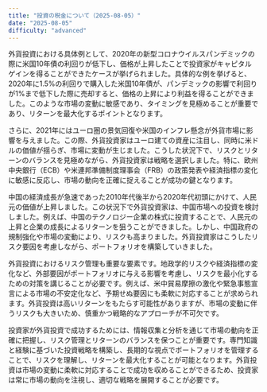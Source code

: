 ```yaml
---
title: "投資の税金について（2025-08-05）"
date: "2025-08-05"
difficulty: "advanced"
---
```


外貨投資における具体例として、2020年の新型コロナウイルスパンデミックの際に米国10年債の利回りが低下し、価格が上昇したことで投資家がキャピタルゲインを得ることができたケースが挙げられました。具体的な例を挙げると、2020年に1.5%の利回りで購入した米国10年債が、パンデミックの影響で利回りが1%まで低下した際に売却すると、価格の上昇により利益を得ることができました。このような市場の変動に敏感であり、タイミングを見極めることが重要であり、リターンを最大化するポイントとなります。

さらに、2021年にはユーロ圏の景気回復や米国のインフレ懸念が外貨市場に影響を与えました。この際、外貨投資家はユーロ建ての資産に注目し、同時に米ドルの価値が揺らぎ、市場に変動が生じました。こうした状況下で、リスクとリターンのバランスを見極めながら、外貨投資家は戦略を選択しました。特に、欧州中央銀行（ECB）や米連邦準備制度理事会（FRB）の政策発表や経済指標の変化に敏感に反応し、市場の動向を正確に捉えることが成功の鍵となります。

中国の経済成長が急速であった2010年代後半から2020年代初頭にかけて、人民元の価値が上昇しました。この状況下で外貨投資家は、中国市場への投資を検討しました。例えば、中国のテクノロジー企業の株式に投資することで、人民元の上昇と企業の成長によるリターンを狙うことができました。しかし、中国政府の規制強化や市場の変動により、リスクも高まりました。外貨投資家はこうしたリスク要因を考慮しながら、ポートフォリオを構築していきました。

外貨投資におけるリスク管理も重要な要素です。地政学的リスクや経済指標の変化など、外部要因がポートフォリオに与える影響を考慮し、リスクを最小化するための対策を講じることが必要です。例えば、米中貿易摩擦の激化や緊急事態宣言による市場の不安定化など、予期せぬ要因にも柔軟に対応することが求められます。外貨投資は高いリターンをもたらす可能性がありますが、市場の変動に伴うリスクも大きいため、慎重かつ戦略的なアプローチが不可欠です。

投資家が外貨投資で成功するためには、情報収集と分析を通じて市場の動向を正確に把握し、リスク管理とリターンのバランスを保つことが重要です。専門知識と経験に基づいた投資戦略を構築し、長期的な視点でポートフォリオを管理することで、リスクを理解し、リターンを最大化することが可能となります。外貨投資は市場の変動に柔軟に対応することで成功を収めることができるため、投資家は常に市場の動向を注視し、適切な戦略を展開することが必要です。
